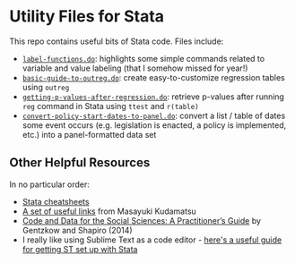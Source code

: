 # Utility Files for Stata

This repo contains useful bits of Stata code. Files include:
 * [`label-functions.do`](https://github.com/mackaytc/utility-files-stata/blob/master/label-functions.do): highlights some simple commands related to variable and value labeling (that I somehow missed for year!)
 * [`basic-guide-to-outreg.do`](https://github.com/mackaytc/utility-files-stata/blob/master/basic-guide-to-outreg.do): create easy-to-customize regression tables using `outreg`
 * [`getting-p-values-after-regression.do`](https://github.com/mackaytc/utility-files-stata/blob/master/getting-p-values-after-regression.do): retrieve p-values after running `reg` command in Stata using `ttest` and `r(table)`
 * [`convert-policy-start-dates-to-panel.do`](https://github.com/mackaytc/utility-files-stata/blob/master/convert-policy-start-dates-to-panel.do): convert a list / table of dates some event occurs (e.g. legislation is enacted, a policy is implemented, etc.) into a panel-formatted data set

## Other Helpful Resources

In no particular order:
 * [Stata cheatsheets](https://github.com/mackaytc/utility-files-stata/blob/master/pdf-guides/stata-cheat-sheets.pdf)
 * [A set of useful links](https://sites.google.com/site/mkudamatsu/stata) from Masayuki Kudamatsu
 * [Code and Data for the Social Sciences: A Practitioner’s Guide](https://github.com/mackaytc/utility-files-stata/blob/master/pdf-guides/code-and-data-stata-practitioners-guide.pdf) by Gentzkow and Shapiro (2014) 
 * I really like using Sublime Text as a code editor - [here's a useful guide for getting ST set up with Stata](https://acarril.github.io/posts/use-st3)
